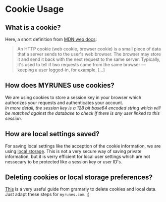 # Cookie Usage

## What is a cookie?

Here, a short definition from [MDN web docs](https://developer.mozilla.org/en-US/docs/Web/HTTP/Cookies):
> An HTTP cookie (web cookie, browser cookie) is a small piece of data that a server sends to the user's web browser. The browser may store it and send it back with the next request to the same server. Typically, it's used to tell if two requests came from the same browser — keeping a user logged-in, for example. [...]

## How does MYRUNES use cookies?

We are using cookies to store a session key in your browser which authorizes your requests and authenticates your account.  
*In more detail, the session key is a 128 bit base64 encoded string which will be matched against the database to check if there is any user linked to this session.*

## How are local settings saved?

For saving local settings like the acception of the cookie information, we are using [local storage](https://developer.mozilla.org/en-US/docs/Web/API/Window/localStorage). This is not a very secure way of saving private information, but it is verry efficient for local user settings which are not nessecary to be protected like a session key or user ID's.

## Deleting cookies or local storage preferences?

[This](https://support.grammarly.com/hc/en-us/articles/115000090272-How-do-I-clear-cache-and-cookies-) is a very useful guide from gramarly to delete cookies and local data. Just adapt these steps for `myrunes.com`. ;)